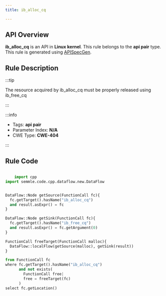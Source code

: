 ```yaml
---
title: ib_alloc_cq

---
```



## API Overview
**ib_alloc_cq** is an API in **Linux kernel**. This rule belongs to the **api pair** type. This rule is generated using [APISpecGen](../../tools/APISpecGen).
## Rule Description

:::tip

The resource acquired by ib_alloc_cq must be properly released using ib_free_cq

:::

:::info

- Tags: **api pair**
- Parameter Index: **N/A**
- CWE Type: **CWE-404**

:::

## Rule Code
```python

    import cpp
import semmle.code.cpp.dataflow.new.DataFlow


DataFlow::Node getSource(FunctionCall fc){
  fc.getTarget().hasName("ib_alloc_cq")
  and result.asExpr() = fc
}

DataFlow::Node getSink(FunctionCall fc){
  fc.getTarget().hasName("ib_free_cq")
  and result.asExpr() = fc.getArgument(0)
}

FunctionCall freeTarget(FunctionCall malloc){
  DataFlow::localFlow(getSource(malloc), getSink(result))
}

from FunctionCall fc
where fc.getTarget().hasName("ib_alloc_cq")
      and not exists(
        FunctionCall free| 
        free = freeTarget(fc)
      )
select fc.getLocation()

    
```